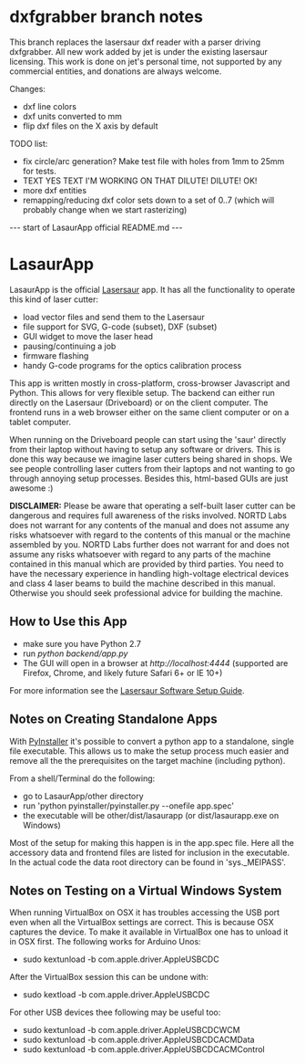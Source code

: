 dxfgrabber branch notes
=======================

This branch replaces the lasersaur dxf reader with a parser driving
dxfgrabber.   All new work added by jet is under the existing
lasersaur licensing.  This work is done on jet's personal time,
not supported by any commercial entities, and donations are always welcome.

Changes:

- dxf line colors
- dxf units converted to mm
- flip dxf files on the X axis by default

TODO list:
- fix circle/arc generation?  Make test file with holes from 1mm to
  25mm for tests.
- TEXT YES TEXT I'M WORKING ON THAT DILUTE! DILUTE! OK!
- more dxf entities
- remapping/reducing dxf color sets down to a set of 0..7
  (which will probably change when we start rasterizing)

--- start of LasaurApp official README.md ---

LasaurApp 
=========

LasaurApp is the official [Lasersaur](http://lasersaur.com) app. It has all the functionality to operate this kind of laser cutter:

- load vector files and send them to the Lasersaur
- file support for SVG, G-code (subset), DXF (subset)
- GUI widget to move the laser head
- pausing/continuing a job
- firmware flashing
- handy G-code programs for the optics calibration process

This app is written mostly in cross-platform, cross-browser Javascript and Python. This allows for very flexible setup. The backend can either run directly on the Lasersaur (Driveboard) or on the client computer. The frontend runs in a web browser either on the same client computer or on a tablet computer.

When running on the Driveboard people can start using the 'saur' directly from their laptop without having to setup any software or drivers. This is done this way because we imagine laser cutters being shared in shops. We see people controlling laser cutters from their laptops and not wanting to go through annoying setup processes. Besides this, html-based GUIs are just awesome :)

**DISCLAIMER:** Please be aware that operating a self-built laser cutter can be dangerous and requires full awareness of the risks involved. NORTD Labs does not warrant for any contents of the manual and does not assume any risks whatsoever with regard to the contents of this manual or the machine assembled by you. NORTD Labs further does not warrant for and does not assume any risks whatsoever with regard to any parts of the machine contained in this manual which are provided by third parties. You need to have the necessary experience in handling high-voltage electrical devices and class 4 laser beams to build the machine described in this manual. Otherwise you should seek professional advice for building the machine.


How to Use this App
-------------------


* make sure you have Python 2.7
* run *python backend/app.py*
* The GUI will open in a browser at *http://localhost:4444*
  (supported are Firefox, Chrome, and likely future Safari 6+ or IE 10+)

For more information see the [Lasersaur Software Setup Guide](http://www.lasersaur.com/manual/software_setup).



Notes on Creating Standalone Apps
----------------------------------

With [PyInstaller](http://www.pyinstaller.org) it's possible to convert a python app to a standalone, single file executable. This allows us to make the setup process much easier and remove all the the prerequisites on the target machine (including python).

From a shell/Terminal do the following:

* go to LasaurApp/other directory
* run 'python pyinstaller/pyinstaller.py --onefile app.spec'
* the executable will be other/dist/lasaurapp (or dist/lasaurapp.exe on Windows)

Most of the setup for making this happen is in the app.spec file. Here all the accessory data and frontend files are listed for inclusion in the executable. In the actual code the data root directory can be found in 'sys._MEIPASS'.


Notes on Testing on a Virtual Windows System
---------------------------------------------
When running VirtualBox on OSX it has troubles accessing the USB port even when all the VirtualBox settings are correct. This is because OSX captures the device. To make it available in VirtualBox one has to unload it in OSX first. The following works for Arduino Unos:

- sudo kextunload -b com.apple.driver.AppleUSBCDC

After the VirtualBox session this can be undone with:

- sudo kextload -b com.apple.driver.AppleUSBCDC

For other USB devices thee following may be useful too:
- sudo kextunload -b com.apple.driver.AppleUSBCDCWCM
- sudo kextunload -b com.apple.driver.AppleUSBCDCACMData
- sudo kextunload -b com.apple.driver.AppleUSBCDCACMControl
